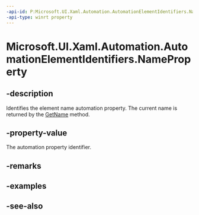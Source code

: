 ```yaml
---
-api-id: P:Microsoft.UI.Xaml.Automation.AutomationElementIdentifiers.NameProperty
-api-type: winrt property
---
```


<!-- Property syntax
public Windows.UI.Xaml.Automation.AutomationProperty NameProperty { get; }
-->

# Microsoft.UI.Xaml.Automation.AutomationElementIdentifiers.NameProperty

## -description
Identifies the element name automation property. The current name is returned by the [GetName](../microsoft.ui.xaml.automation.peers/automationpeer_getname_1386609741.md) method.

## -property-value
The automation property identifier.

## -remarks

## -examples

## -see-also
